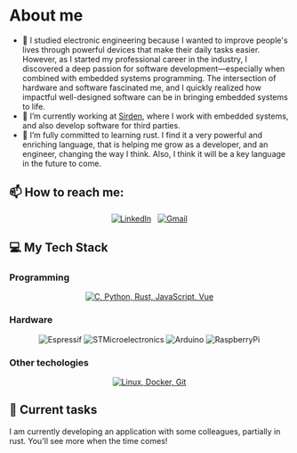 # About me

- 🥸 I studied electronic engineering because I wanted to improve people's lives through powerful devices that make their daily tasks easier. However, as I started my professional career in the industry, I discovered a deep passion for software development—especially when combined with embedded systems programming. The intersection of hardware and software fascinated me, and I quickly realized how impactful well-designed software can be in bringing embedded systems to life.
- 🔭 I’m currently working at [Sirden](https://es.linkedin.com/company/sirden), where I work with embedded systems, and also develop software for third parties.
- 🌱 I’m fully committed to learning rust. I find it a very powerful and enriching language, that is helping me grow as a developer, and an engineer, changing the way I think. Also, I think it will be a key language in the future to come.

## 📫 How to reach me:

<div align="center">

  [![LinkedIn](https://skillicons.dev/icons?i=linkedin)](https://www.linkedin.com/in/gaspar-sanchez-aviles/) &nbsp;
  [![Gmail](https://skillicons.dev/icons?i=gmail)](mailto:gaspar.s1995@gmail.com?subject=Hello%Gaspar,%20From%20Github)

</div>

## 💻 My Tech Stack

### Programming

<div align="center">

  [![C, Python, Rust, JavaScript, Vue](https://skillicons.dev/icons?i=c,python,rust,js,vue)](https://skillicons.dev)

</div>

### Hardware

<div align="center">

![Espressif](https://img.shields.io/badge/Espressif-E7352C?style=for-the-badge&logo=espressif&logoColor=white)
![STMicroelectronics](https://img.shields.io/badge/STMicroelectronics-03234B?style=for-the-badge&logo=stmicroelectronics&logoColor=white)
![Arduino](https://img.shields.io/badge/Arduino-00878F?style=for-the-badge&logo=arduino&logoColor=white)
![RaspberryPi](https://img.shields.io/badge/Raspberry-A22846?style=for-the-badge&logo=raspberrypi&logoColor=white)


</div>

### Other techologies

<div align="center">

  [![Linux, Docker, Git](https://skillicons.dev/icons?i=linux,docker,git)](https://skillicons.dev)

</div>


## 📝 Current tasks

I am currently developing an application with some colleagues, partially in rust. You'll see more when the time comes!

<!--
**Gasp117/Gasp117** is a ✨ _special_ ✨ repository because its `README.md` (this file) appears on your GitHub profile.




Here are some ideas to get you started:

- 🔭 I’m currently working on ...
- 🌱 I’m currently learning ...
- 👯 I’m looking to collaborate on ...
- 🤔 I’m looking for help with ...
- 💬 Ask me about ...
- 📫 How to reach me: ...
- 😄 Pronouns: ...
- ⚡ Fun fact: ...
-->
